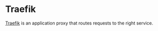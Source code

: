 # Traefik

[Traefik](https://traefik.io/traefik/) is an application proxy that routes requests to the right service.
